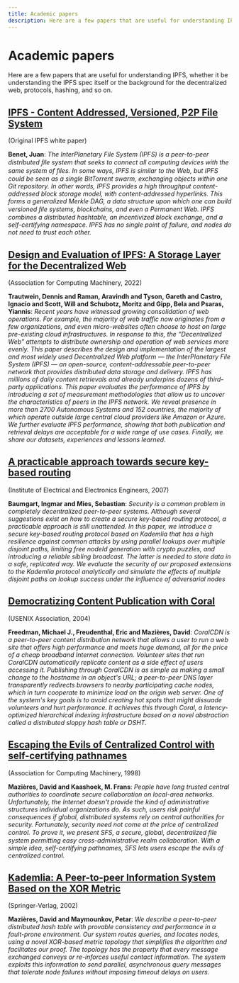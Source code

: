 ```yaml
---
title: Academic papers
description: Here are a few papers that are useful for understanding IPFS, whether it be understanding the IPFS specification itself or the background for the decentralized web, protocols, hashing, and so on.
---
```


# Academic papers

Here are a few papers that are useful for understanding IPFS, whether it be understanding the IPFS spec itself or the background for the decentralized web, protocols, hashing, and so on.

## [IPFS - Content Addressed, Versioned, P2P File System](https://github.com/ipfs/papers/raw/master/ipfs-cap2pfs/ipfs-p2p-file-system.pdf)

(Original IPFS white paper)

**Benet, Juan**: _The InterPlanetary File System (IPFS) is a peer-to-peer distributed ﬁle system that seeks to connect all computing devices with the same system of ﬁles. In some ways, IPFS is similar to the Web, but IPFS could be seen as a single BitTorrent swarm, exchanging objects within one Git repository. In other words, IPFS provides a high throughput content-addressed block storage model, with content-addressed hyperlinks. This forms a generalized Merkle DAG, a data structure upon which one can build versioned ﬁle systems, blockchains, and even a Permanent Web. IPFS combines a distributed hashtable, an incentivized block exchange, and a self-certifying namespace. IPFS has no single point of failure, and nodes do not need to trust each other._

## [Design and Evaluation of IPFS: A Storage Layer for the Decentralized Web](https://ipfs.io/ipfs/bafybeid6doxhzck3me366265u3ony6rbuzv7dze7pjuptxeln24b2qvur4?filename=trautwein2022a.pdf)

(Association for Computing Machinery, 2022)

**Trautwein, Dennis and Raman, Aravindh and Tyson, Gareth and Castro, Ignacio and Scott, Will and Schubotz, Moritz and Gipp, Bela and Psaras, Yiannis**: _Recent years have witnessed growing consolidation of web operations. For example, the majority of web traffic now originates from a few organizations, and even micro-websites often choose to host on large pre-existing cloud infrastructures. In response to this, the “Decentralized Web” attempts to distribute ownership and operation of web services more evenly. This paper describes the design and implementation of the largest and most widely used Decentralized Web platform — the InterPlanetary File System (IPFS) — an open-source, content-addressable peer-to-peer network that provides distributed data storage and delivery. IPFS has millions of daily content retrievals and already underpins dozens of third-party applications. This paper evaluates the performance of IPFS by introducing a set of measurement methodologies that allow us to uncover the characteristics of peers in the IPFS network. We reveal presence in more than 2700 Autonomous Systems and 152 countries, the majority of which operate outside large central cloud providers like Amazon or Azure. We further evaluate IPFS performance, showing that both publication and retrieval delays are acceptable for a wide range of use cases. Finally, we share our datasets, experiences and lessons learned._

## [A practicable approach towards secure key-based routing](https://web.archive.org/web/20170809130252id_/http://www.tm.uka.de/doc/SKademlia_2007.pdf)

(Institute of Electrical and Electronics Engineers, 2007)

**Baumgart, Ingmar and Mies, Sebastian**: _Security is a common problem in completely decentralized peer-to-peer systems. Although several suggestions exist on how to create a secure key-based routing protocol, a practicable approach is still unattended. In this paper, we introduce a secure key-based routing protocol based on Kademlia that has a high resilience against common attacks by using parallel lookups over multiple disjoint paths, limiting free nodeId generation with crypto puzzles, and introducing a reliable sibling broadcast. The latter is needed to store data in a safe, replicated way. We evaluate the security of our proposed extensions to the Kademlia protocol analytically and simulate the effects of multiple disjoint paths on lookup success under the influence of adversarial nodes_

## [Democratizing Content Publication with Coral](https://web.archive.org/web/20181117012712/http://www.coralcdn.org/docs/coral-nsdi04.pdf)

(USENIX Association, 2004)

**Freedman, Michael J., Freudenthal, Eric and Mazières, David**: _CoralCDN is a peer-to-peer content distribution network that allows a user to run a web site that offers high performance and meets huge demand, all for the price of a cheap broadband Internet connection. Volunteer sites that run CoralCDN automatically replicate content as a side effect of users accessing it. Publishing through CoralCDN is as simple as making a small change to the hostname in an object's URL; a peer-to-peer DNS layer transparently redirects browsers to nearby participating cache nodes, which in turn cooperate to minimize load on the origin web server. One of the system's key goals is to avoid creating hot spots that might dissuade volunteers and hurt performance. It achieves this through Coral, a latency-optimized hierarchical indexing infrastructure based on a novel abstraction called a distributed sloppy hash table or DSHT._

## [Escaping the Evils of Centralized Control with self-certifying pathnames](https://dl.acm.org/doi/abs/10.1145/319195.319213)

(Association for Computing Machinery, 1998)

**Mazières, David and Kaashoek, M. Frans**: _People have long trusted central authorities to coordinate secure collaboration on local-area networks. Unfortunately, the Internet doesn't provide the kind of administrative structures individual organizations do. As such, users risk painful consequences if global, distributed systems rely on central authorities for security. Fortunately, security need not come at the price of centralized control. To prove it, we present SFS, a secure, global, decentralized ﬁle system permitting easy cross-administrative realm collaboration. With a simple idea, self-certifying pathnames, SFS lets users escape the evils of centralized control._

## [Kademlia: A Peer-to-peer Information System Based on the XOR Metric](http://pdos.csail.mit.edu/~petar/papers/maymounkov-kademlia-lncs.pdf)

(Springer-Verlag, 2002)

**Mazières, David and Maymounkov, Petar**: _We describe a peer-to-peer distributed hash table with provable consistency and performance in a fault-prone environment. Our system routes queries, and locates nodes, using a novel XOR-based metric topology that simplifies the algorithm and facilitates our proof. The topology has the property that every message exchanged conveys or re-inforces useful contact information. The system exploits this information to send parallel, asynchronous query messages that tolerate node failures without imposing timeout delays on users._
